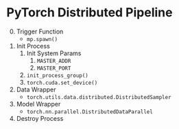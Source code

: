 # PyTorch Distributed Pipeline

0. Trigger Function
   - `mp.spawn()`
1. Init Process
   1. Init System Params
      1. `MASTER_ADDR`
      2. `MASTER_PORT`
   2. `init_process_group()`
   3. `torch.cuda.set_device()`
2. Data Wrapper
   - `torch.utils.data.distributed.DistributedSampler`
3. Model Wrapper
   - `torch.nn.parallel.DistributedDataParallel`
4. Destroy Process
